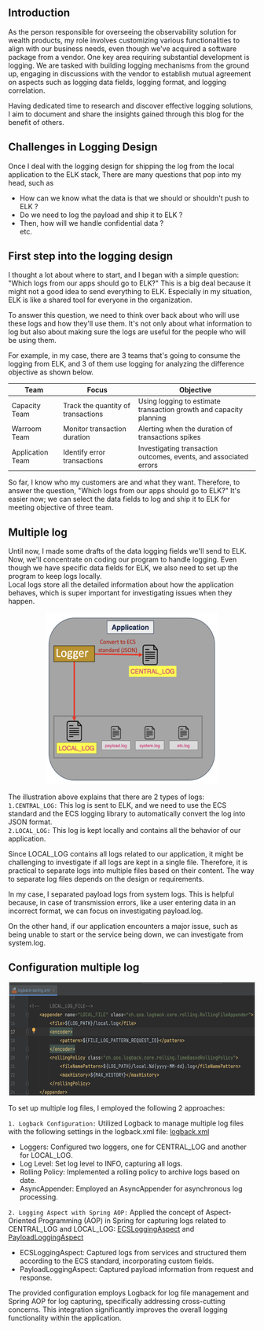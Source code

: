 ## Introduction
As the person responsible for overseeing the observability solution for wealth products, my role involves customizing various functionalities to align with our business needs, even though we've acquired a software package from a vendor. One key area requiring substantial development is logging. We are tasked with building logging mechanisms from the ground up, engaging in discussions with the vendor to establish mutual agreement on aspects such as logging data fields, logging format, and logging correlation. 

Having dedicated time to research and discover effective logging solutions, I aim to document and share the insights gained through this blog for the benefit of others.

## Challenges in Logging Design 
Once I deal with the logging design for shipping the log from the local application to the ELK stack, There are many questions that pop into my head, such as
* How can we know what the data is that we should or shouldn't push to ELK ?
* Do we need to log the payload and ship it to ELK ?
* Then, how will we handle confidential data ?\
etc.

## First step into the logging design
I thought a lot about where to start, and I began with a simple question: "Which logs from our apps should go to ELK?" This is a big deal because it might not a good idea to send everything to ELK. Especially in my situation, ELK is like a shared tool for everyone in the organization.

To answer this question, we need to think over back about who will use these logs and how they'll use them. It's not only about what information to log but also about making sure the logs are useful for the people who will be using them.

For example, in my case, there are 3 teams that's going to consume the logging from ELK, and 3 of them use logging for analyzing the difference objective as shown below.


| Team            | Focus                                      | Objective                                               |
|-----------------|--------------------------------------------|---------------------------------------------------------|
| Capacity Team   | Track the quantity of transactions          | Using logging to estimate transaction growth and capacity planning  |
| Warroom Team    | Monitor transaction duration               | Alerting when the duration of transactions spikes        |
| Application Team| Identify error transactions                 | Investigating transaction outcomes, events, and associated errors |


So far, I know who my customers are and what they want. Therefore, to answer the question, "Which logs from our apps should go to ELK?" It's easier now; we can select the data fields to log and ship it to ELK for meeting objective of three team.

## Multiple log
Until now, I made some drafts of the data logging fields we'll send to ELK. Now, we'll concentrate on coding our program to handle logging. Even though we have specific data fields for ELK, we also need to set up the program to keep logs locally.\
Local logs store all the detailed information about how the application behaves, which is super important for investigating issues when they happen.

<p align="center">
  <img src="images/multiple-log.png" alt="image description" width="350" height="350">
</p>

The illustration above explains that there are 2 types of logs:\
`1.CENTRAL_LOG:` This log is sent to ELK, and we need to use the ECS standard and the ECS logging library to automatically convert the log into JSON format.\
`2.LOCAL_LOG:` This log is kept locally and contains all the behavior of our application.

Since LOCAL_LOG contains all logs related to our application, it might be challenging to investigate if all logs are kept in a single file. Therefore, it is practical to separate logs into multiple files based on their content. The way to separate log files depends on the design or requirements.

In my case, I separated payload logs from system logs. This is helpful because, in case of transmission errors, like a user entering data in an incorrect format, we can focus on investigating payload.log.

On the other hand, if our application encounters a major issue, such as being unable to start or the service being down, we can investigate from system.log.


## Configuration multiple log 

<p align="center">
  <img src="images/logback-example.png" alt="image description" width="500" height="230">
</p>
To set up multiple log files, I employed the following 2 approaches:

`1. Logback Configuration:` Utilized Logback to manage multiple log files with the following settings in the logback.xml file:
[logback.xml](https://github.com/santipabWannakiri/spring-boot-multiple-log-aop/blob/main/src/main/resources/logback-spring.xml)
* Loggers: Configured two loggers, one for CENTRAL_LOG and another for LOCAL_LOG.
* Log Level: Set log level to INFO, capturing all logs.
* Rolling Policy: Implemented a rolling policy to archive logs based on date.
* AsyncAppender: Employed an AsyncAppender for asynchronous log processing.
  
`2. Logging Aspect with Spring AOP:` Applied the concept of Aspect-Oriented Programming (AOP) in Spring for capturing logs related to CENTRAL_LOG and LOCAL_LOG: [ECSLoggingAspect](https://github.com/santipabWannakiri/spring-boot-multiple-log-aop/blob/main/src/main/java/com/multiple/log/aop/configuration/ECSLoggingAspect.java)
    and    [PayloadLoggingAspect](https://github.com/santipabWannakiri/spring-boot-multiple-log-aop/blob/main/src/main/java/com/multiple/log/aop/configuration/PayloadLoggingAspect.java)
* ECSLoggingAspect: Captured logs from services and structured them according to the ECS standard, incorporating custom fields.
* PayloadLoggingAspect: Captured payload information from request and response.

The provided configuration employs Logback for log file management and Spring AOP for log capturing, specifically addressing cross-cutting concerns. This integration significantly improves the overall logging functionality within the application.
